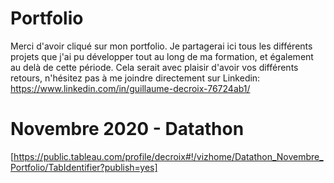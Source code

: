 # Portfolio

Merci d'avoir cliqué sur mon portfolio. 
Je partagerai ici tous les différents projets que j'ai pu développer tout au long de ma formation, et également au delà de cette période.
Cela serait avec plaisir d'avoir vos différents retours, n'hésitez pas à me joindre directement sur Linkedin:
https://www.linkedin.com/in/guillaume-decroix-76724ab1/


# Novembre 2020 - Datathon

[https://public.tableau.com/profile/decroix#!/vizhome/Datathon_Novembre_Portfolio/TabIdentifier?publish=yes]

